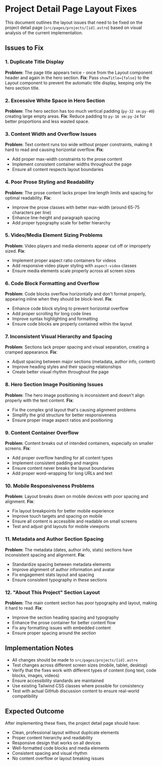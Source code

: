 # Project Detail Page Layout Fixes

This document outlines the layout issues that need to be fixed on the project detail page (`src/pages/projects/[id].astro`) based on visual analysis of the current implementation.

## Issues to Fix

### 1. Duplicate Title Display
**Problem**: The page title appears twice - once from the Layout component header and again in the hero section.
**Fix**: Pass `showTitle={false}` to the Layout component to prevent the automatic title display, keeping only the hero section title.

### 2. Excessive White Space in Hero Section
**Problem**: The hero section has too much vertical padding (`py-32 sm:py-40`) creating large empty areas.
**Fix**: Reduce padding to `py-16 sm:py-24` for better proportions and less wasted space.

### 3. Content Width and Overflow Issues
**Problem**: Text content runs too wide without proper constraints, making it hard to read and causing horizontal overflow.
**Fix**: 
- Add proper max-width constraints to the prose content
- Implement consistent container widths throughout the page
- Ensure all content respects layout boundaries

### 4. Poor Prose Styling and Readability
**Problem**: The prose content lacks proper line length limits and spacing for optimal readability.
**Fix**: 
- Improve the prose classes with better max-width (around 65-75 characters per line)
- Enhance line-height and paragraph spacing
- Add proper typography scale for better hierarchy

### 5. Video/Media Element Sizing Problems
**Problem**: Video players and media elements appear cut off or improperly sized.
**Fix**: 
- Implement proper aspect ratio containers for videos
- Add responsive video player styling with `aspect-video` classes
- Ensure media elements scale properly across all screen sizes

### 6. Code Block Formatting and Overflow
**Problem**: Code blocks overflow horizontally and don't format properly, appearing inline when they should be block-level.
**Fix**: 
- Enhance code block styling to prevent horizontal overflow
- Add proper scrolling for long code lines
- Improve syntax highlighting and formatting
- Ensure code blocks are properly contained within the layout

### 7. Inconsistent Visual Hierarchy and Spacing
**Problem**: Sections lack proper spacing and visual separation, creating a cramped appearance.
**Fix**: 
- Adjust spacing between major sections (metadata, author info, content)
- Improve heading styles and their spacing relationships
- Create better visual rhythm throughout the page

### 8. Hero Section Image Positioning Issues
**Problem**: The hero image positioning is inconsistent and doesn't align properly with the text content.
**Fix**: 
- Fix the complex grid layout that's causing alignment problems
- Simplify the grid structure for better responsiveness
- Ensure proper image aspect ratios and positioning

### 9. Content Container Overflow
**Problem**: Content breaks out of intended containers, especially on smaller screens.
**Fix**: 
- Add proper overflow handling for all content types
- Implement consistent padding and margins
- Ensure content never breaks the layout boundaries
- Add proper word-wrapping for long URLs and text

### 10. Mobile Responsiveness Problems
**Problem**: Layout breaks down on mobile devices with poor spacing and alignment.
**Fix**: 
- Fix layout breakpoints for better mobile experience
- Improve touch targets and spacing on mobile
- Ensure all content is accessible and readable on small screens
- Test and adjust grid layouts for mobile viewports

### 11. Metadata and Author Section Spacing
**Problem**: The metadata (dates, author info, stats) sections have inconsistent spacing and alignment.
**Fix**: 
- Standardize spacing between metadata elements
- Improve alignment of author information and avatar
- Fix engagement stats layout and spacing
- Ensure consistent typography in these sections

### 12. "About This Project" Section Layout
**Problem**: The main content section has poor typography and layout, making it hard to read.
**Fix**: 
- Improve the section heading spacing and typography
- Enhance the prose container for better content flow
- Fix any formatting issues with embedded content
- Ensure proper spacing around the section

## Implementation Notes

- All changes should be made to `src/pages/projects/[id].astro`
- Test changes across different screen sizes (mobile, tablet, desktop)
- Verify that the fixes work with different types of content (long text, code blocks, images, videos)
- Ensure accessibility standards are maintained
- Use existing Tailwind CSS classes where possible for consistency
- Test with actual GitHub discussion content to ensure real-world compatibility

## Expected Outcome

After implementing these fixes, the project detail page should have:
- Clean, professional layout without duplicate elements
- Proper content hierarchy and readability
- Responsive design that works on all devices
- Well-formatted code blocks and media elements
- Consistent spacing and visual rhythm
- No content overflow or layout breaking issues